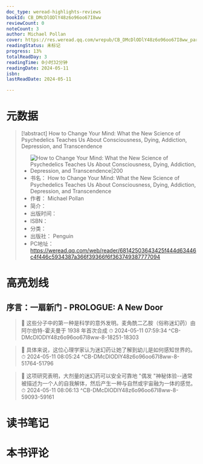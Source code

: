 ```yaml
---
doc_type: weread-highlights-reviews
bookId: CB_DMcDlODlY48z6o96oo67I8ww
reviewCount: 0
noteCount: 3
author: Michael Pollan
cover: https://res.weread.qq.com/wrepub/CB_DMcDlODlY48z6o96oo67I8ww_parsecover
readingStatus: 未标记
progress: 13%
totalReadDay: 3
readingTime: 0小时32分钟
readingDate: 2024-05-11
isbn: 
lastReadDate: 2024-05-11

---
```

# 元数据
> [!abstract] How to Change Your Mind: What the New Science of Psychedelics Teaches Us About Consciousness, Dying, Addiction, Depression, and Transcendence
> - ![ How to Change Your Mind: What the New Science of Psychedelics Teaches Us About Consciousness, Dying, Addiction, Depression, and Transcendence|200](https://res.weread.qq.com/wrepub/CB_DMcDlODlY48z6o96oo67I8ww_parsecover)
> - 书名： How to Change Your Mind: What the New Science of Psychedelics Teaches Us About Consciousness, Dying, Addiction, Depression, and Transcendence
> - 作者： Michael Pollan
> - 简介： 
> - 出版时间： 
> - ISBN： 
> - 分类： 
> - 出版社： Penguin
> - PC地址：https://weread.qq.com/web/reader/68142503643425f444d63446c4f446c5934387a366f39366f6f363749387777094

# 高亮划线

## 序言：一扇新门 - PROLOGUE: A New Door

> 📌 这些分子中的第一种是科学的意外发明。麦角酰二乙胺（俗称迷幻药）由阿尔伯特-霍夫曼于 1938 年首次合成 
> ⏱ 2024-05-11 07:59:34 ^CB-DMcDlODlY48z6o96oo67I8ww-8-18251-18303

> 📌 具体来说，这位心理学家认为迷幻药让她了解到幼儿是如何感知世界的。 
> ⏱ 2024-05-11 08:05:24 ^CB-DMcDlODlY48z6o96oo67I8ww-8-51764-51796

> 📌 这项研究表明，大剂量的迷幻药可以安全可靠地 "偶发 "神秘体验--通常被描述为一个人的自我解体，然后产生一种与自然或宇宙融为一体的感觉。 
> ⏱ 2024-05-11 08:06:13 ^CB-DMcDlODlY48z6o96oo67I8ww-8-59093-59161

# 读书笔记

# 本书评论

